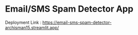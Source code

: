 # Email/SMS Spam Detector App
Deployment Link : https://email-sms-spam-detector-archisman15.streamlit.app/
